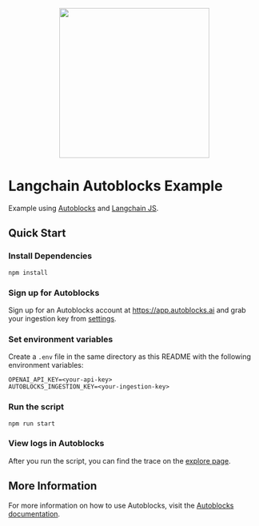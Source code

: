 <p align="center">
  <img src="https://app.autoblocks.ai/images/logo.png" width="300px">
</p>

# Langchain Autoblocks Example

Example using [Autoblocks](https://www.autoblocks.ai) and [Langchain JS](https://js.langchain.com/docs/get_started/introduction).

## Quick Start

### Install Dependencies

```
npm install
```

### Sign up for Autoblocks

Sign up for an Autoblocks account at https://app.autoblocks.ai and grab your ingestion key from [settings](https://app.autoblocks.ai/settings/api-keys).

### Set environment variables

Create a `.env` file in the same directory as this README with the following environment variables:

```
OPENAI_API_KEY=<your-api-key>
AUTOBLOCKS_INGESTION_KEY=<your-ingestion-key>
```

### Run the script

```
npm run start
```

### View logs in Autoblocks

After you run the script, you can find the trace on the [explore page](https://app.autoblocks.ai/explore).

## More Information

For more information on how to use Autoblocks, visit the [Autoblocks documentation](https://docs.autoblocks.ai/).
